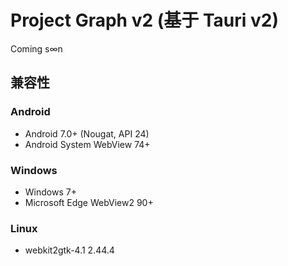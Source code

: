 # Project Graph v2 (基于 Tauri v2)

Coming s∞n

## 兼容性

### Android

- Android 7.0+ (Nougat, API 24)
- Android System WebView 74+

### Windows

- Windows 7+
- Microsoft Edge WebView2 90+

### Linux

- webkit2gtk-4.1 2.44.4
